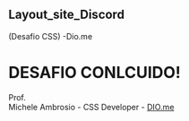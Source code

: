 ## Layout_site_Discord
 (Desafio CSS) -Dio.me
# DESAFIO CONLCUIDO! <BR>
Prof.<br>
Michele Ambrosio - CSS Developer -
<a href="https://dio.me">DIO.me</a>

